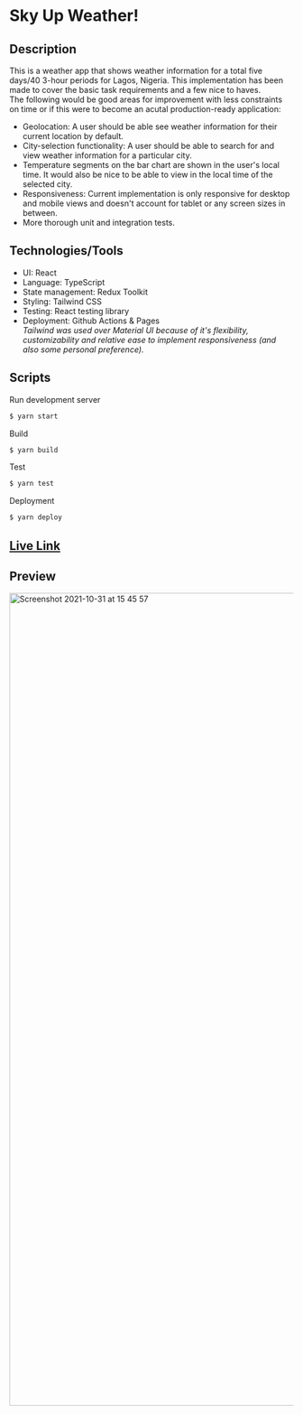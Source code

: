 # Sky Up Weather!

## Description

This is a weather app that shows weather information for a total five days/40 3-hour periods for Lagos, Nigeria. This implementation has been made to cover the basic task requirements and a few nice to haves. <br>
The following would be good areas for improvement with less constraints on time or if this were to become an acutal production-ready application:

- Geolocation: A user should be able see weather information for their current location by default.
- City-selection functionality: A user should be able to search for and view weather information for a particular city.
- Temperature segments on the bar chart are shown in the user's local time. It would also be nice to be able to view in the local time of the selected city.
- Responsiveness: Current implementation is only responsive for desktop and mobile views and doesn't account for tablet or any screen sizes in between.
- More thorough unit and integration tests.

## Technologies/Tools

- UI: React
- Language: TypeScript
- State management: Redux Toolkit
- Styling: Tailwind CSS
- Testing: React testing library
- Deployment: Github Actions & Pages
  <br>
  _Tailwind was used over Material UI because of it's flexibility, customizability and relative ease to implement responsiveness (and also some personal preference)._

## Scripts

Run development server

```bash
$ yarn start
```

Build

```bash
$ yarn build
```

Test

```bash
$ yarn test
```

Deployment

```bash
$ yarn deploy
```

## [Live Link](https://Ndipbanyan.github.io/weather-app)

## Preview

<img width="1440" alt="Screenshot 2021-10-31 at 15 45 57" src="https://user-images.githubusercontent.com/67186679/139589123-78967706-7e61-4846-a624-bdb7e73d6ff5.png">



